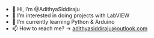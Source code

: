 - 👋 Hi, I’m @AdithyaSiddiraju
- 👀 I’m interested in doing projects with LabVIEW
- 🌱 I’m currently learning Python & Arduino
- 📫 How to reach me? -> adithyasiddiraju@outlook.com
